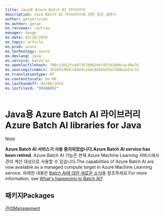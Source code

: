 ```yaml
---
title: Java용 Azure Batch AI 라이브러리
description: Java Batch AI 라이브러리에 대한 참조 설명서
author: garyericson
ms.author: garye
ms.reviewer: routlaw
manager: douge
ms.date: 03/28/2019
ms.topic: article
ms.prod: azure
ms.technology: azure
ms.devlang: java
ms.service: batch-ai
ms.openlocfilehash: 798c13012fcb87357ddb28e7d2fb2080cac40a7d
ms.sourcegitcommit: 3b10fe30dcc83e4c2e4c94d5b55e37ddbaa23c7a
ms.translationtype: HT
ms.contentlocale: ko-KR
ms.lasthandoff: 04/08/2019
ms.locfileid: "59188852"
---
```

# <a name="azure-batch-ai-libraries-for-java"></a><span data-ttu-id="08c74-103">Java용 Azure Batch AI 라이브러리</span><span class="sxs-lookup"><span data-stu-id="08c74-103">Azure Batch AI libraries for Java</span></span>

>[!Note]
><span data-ttu-id="08c74-104">**Azure Batch AI 서비스가 사용 중지되었습니다.**</span><span class="sxs-lookup"><span data-stu-id="08c74-104">**Azure Batch AI service has been retired.**</span></span> <span data-ttu-id="08c74-105">Azure Batch AI 기능은 현재 Azure Machine Learning 서비스에서 관리 계산 대상으로 사용할 수 있습니다.</span><span class="sxs-lookup"><span data-stu-id="08c74-105">The capabilities of Azure Batch AI are now available as a managed compute target in Azure Machine Learning service.</span></span> <span data-ttu-id="08c74-106">자세한 내용은 [Batch AI에 대한 새로운 소식](https://aka.ms/batchai-retirement)을 참조하세요.</span><span class="sxs-lookup"><span data-stu-id="08c74-106">For more information, see [What's happening to Batch AI?](https://aka.ms/batchai-retirement)</span></span>

## <a name="packages"></a><span data-ttu-id="08c74-107">패키지</span><span class="sxs-lookup"><span data-stu-id="08c74-107">Packages</span></span>

[<span data-ttu-id="08c74-108">관리</span><span class="sxs-lookup"><span data-stu-id="08c74-108">Management</span></span>](/java/api/overview/azure/batchai/management)